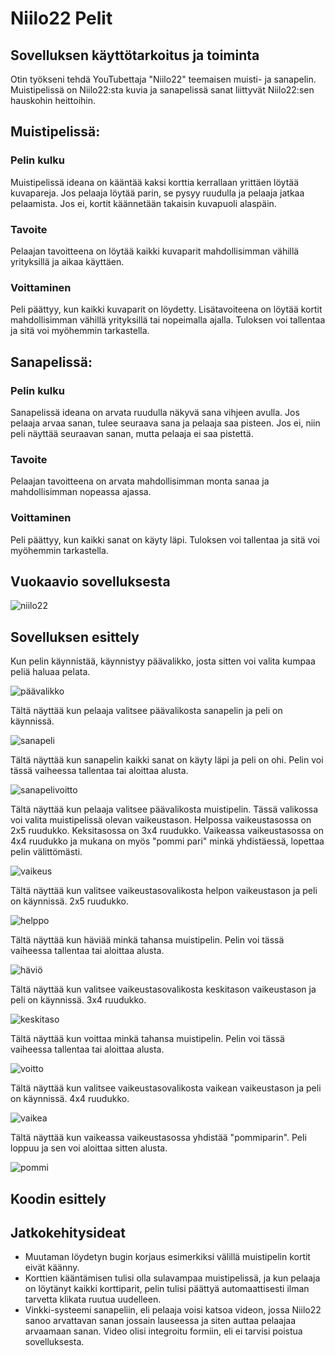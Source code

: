 # Niilo22 Pelit

## Sovelluksen käyttötarkoitus ja toiminta

Otin työkseni tehdä YouTubettaja "Niilo22" teemaisen muisti- ja sanapelin. Muistipelissä on Niilo22:sta kuvia ja sanapelissä sanat liittyvät Niilo22:sen hauskohin heittoihin.
## Muistipelissä:
### Pelin kulku
Muistipelissä ideana on kääntää kaksi korttia kerrallaan yrittäen löytää kuvapareja.
Jos pelaaja löytää parin, se pysyy ruudulla ja pelaaja jatkaa pelaamista.
Jos ei, kortit käännetään takaisin kuvapuoli alaspäin.
### Tavoite
Pelaajan tavoitteena on löytää kaikki kuvaparit mahdollisimman vähillä yrityksillä ja aikaa käyttäen.
### Voittaminen
Peli päättyy, kun kaikki kuvaparit on löydetty.
Lisätavoiteena on löytää kortit mahdollisimman vähillä yrityksillä tai nopeimalla ajalla.
Tuloksen voi tallentaa ja sitä voi myöhemmin tarkastella.

## Sanapelissä:
### Pelin kulku
Sanapelissä ideana on arvata ruudulla näkyvä sana vihjeen avulla.
Jos pelaaja arvaa sanan, tulee seuraava sana ja pelaaja saa pisteen.
Jos ei, niin peli näyttää seuraavan sanan, mutta pelaaja ei saa pistettä.
### Tavoite
Pelaajan tavoitteena on arvata mahdollisimman monta sanaa ja mahdollisimman nopeassa ajassa.
### Voittaminen
Peli päättyy, kun kaikki sanat on käyty läpi.
Tuloksen voi tallentaa ja sitä voi myöhemmin tarkastella.

## Vuokaavio sovelluksesta
![niilo22](https://github.com/Hamppi990/Muistipeli1/assets/87445182/63f99042-9cba-40d8-9b61-d116be47d42c)

## Sovelluksen esittely

Kun pelin käynnistää, käynnistyy päävalikko, josta sitten voi valita kumpaa peliä haluaa pelata.

![päävalikko](https://github.com/Hamppi990/Muistipeli1/assets/87445182/52e97181-927b-4e7c-9411-194d737d23a0)

Tältä näyttää kun pelaaja valitsee päävalikosta sanapelin ja peli on käynnissä.

![sanapeli](https://github.com/Hamppi990/Muistipeli1/assets/87445182/e315c7be-bd84-49b7-9200-15c79c864f1e)

Tältä näyttää kun sanapelin kaikki sanat on käyty läpi ja peli on ohi.
Pelin voi tässä vaiheessa tallentaa tai aloittaa alusta.

![sanapelivoitto](https://github.com/Hamppi990/Muistipeli1/assets/87445182/3a8ae0ce-ede4-4ee0-a0b6-8a067adcad57)

Tältä näyttää kun pelaaja valitsee päävalikosta muistipelin. Tässä valikossa voi valita muistipelissä olevan vaikeustason.
Helpossa vaikeustasossa on 2x5 ruudukko. Keksitasossa on 3x4 ruudukko. Vaikeassa vaikeustasossa on 4x4 ruudukko ja mukana on myös "pommi pari" minkä yhdistäessä, lopettaa pelin välittömästi.

![vaikeus](https://github.com/Hamppi990/Muistipeli1/assets/87445182/cb5a69e7-0d62-46a1-8826-8a752a4a16cd)

Tältä näyttää kun valitsee vaikeustasovalikosta helpon vaikeustason ja peli on käynnissä. 2x5 ruudukko.

![helppo](https://github.com/Hamppi990/Muistipeli1/assets/87445182/9585248a-2a63-44ba-b31c-fca05c7d6d93)

Tältä näyttää kun häviää minkä tahansa muistipelin. Pelin voi tässä vaiheessa tallentaa tai aloittaa alusta.

![häviö](https://github.com/Hamppi990/Muistipeli1/assets/87445182/12db1eff-65b7-468e-bf36-1acfddea6363)

Tältä näyttää kun valitsee vaikeustasovalikosta keskitason vaikeustason ja peli on käynnissä. 3x4 ruudukko.

![keskitaso](https://github.com/Hamppi990/Muistipeli1/assets/87445182/195dc649-16d0-4c5a-b389-1dc6b7a24ae8)

Tältä näyttää kun voittaa minkä tahansa muistipelin. Pelin voi tässä vaiheessa tallentaa tai aloittaa alusta.

![voitto](https://github.com/Hamppi990/Muistipeli1/assets/87445182/17e27296-479c-4c91-aae8-91cbb0328c77)

Tältä näyttää kun valitsee vaikeustasovalikosta vaikean vaikeustason ja peli on käynnissä. 4x4 ruudukko.

![vaikea](https://github.com/Hamppi990/Muistipeli1/assets/87445182/59c816ca-4f07-4979-ade6-0909738d1396)

Tältä näyttää kun vaikeassa vaikeustasossa yhdistää "pommiparin". Peli loppuu ja sen voi aloittaa sitten alusta.

![pommi](https://github.com/Hamppi990/Muistipeli1/assets/87445182/1762fe19-366d-4baf-86bb-3216bb28172b)



## Koodin esittely

## Jatkokehitysideat
- Muutaman löydetyn bugin korjaus esimerkiksi välillä muistipelin kortit eivät käänny.
- Korttien kääntämisen tulisi olla sulavampaa muistipelissä, ja kun pelaaja on löytänyt kaikki korttiparit, pelin tulisi päättyä automaattisesti ilman tarvetta klikata ruutua uudelleen.
- Vinkki-systeemi sanapeliin, eli pelaaja voisi katsoa videon, jossa Niilo22 sanoo arvattavan sanan jossain lauseessa ja siten auttaa pelaajaa arvaamaan sanan. Video olisi integroitu formiin, eli ei tarvisi poistua sovelluksesta.

